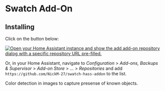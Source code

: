 <!-- markdownlint-disable first-line-heading -->
<!-- markdownlint-disable no-inline-html -->

# Swatch Add-On

## Installing

Click on the button below:

[![Open your Home Assistant instance and show the add add-on repository dialog with a specific repository URL pre-filled.](https://my.home-assistant.io/badges/supervisor_add_addon_repository.svg)](https://my.home-assistant.io/redirect/supervisor_add_addon_repository/?repository_url=https%3A%2F%2Fgithub.com%2Fcorylandfair%2Fswatch-hass-addon-ssltest)

Or, in your Home Assistant, navigate to _Configuration_ > _Add-ons, Backups & Supervisor_ > _Add-on Store_ > _..._ > _Repositories_ and add `https://github.com/NickM-27/swatch-hass-addon` to the list.

Color detection in images to capture presense of known objects.
